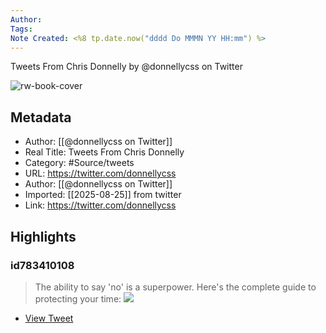 ```yaml
---
Author: 
Tags:
Note Created: <%8 tp.date.now("dddd Do MMMN YY HH:mm") %>
---
```

Tweets From Chris Donnelly by @donnellycss on Twitter

![rw-book-cover](https://pbs.twimg.com/profile_images/1784593325040783361/OTAsTDZU.jpg)

## Metadata
- Author: [[@donnellycss on Twitter]]
- Real Title: Tweets From Chris Donnelly
- Category: #Source/tweets
- URL: https://twitter.com/donnellycss
- Author: [[@donnellycss on Twitter]]
- Imported: [[2025-08-25]] from twitter
- Link: https://twitter.com/donnellycss

## Highlights
### id783410108

> The ability to say 'no' is a superpower.
> Here's the complete guide to protecting your time: 
> ![](https://pbs.twimg.com/media/GW8pKZEWQAAHyWz.jpg)

 * [View Tweet](https://twitter.com/donnellycss/status/1832757383929504162)
